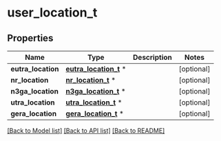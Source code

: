 # user_location_t

## Properties
Name | Type | Description | Notes
------------ | ------------- | ------------- | -------------
**eutra_location** | [**eutra_location_t**](eutra_location.md) \* |  | [optional] 
**nr_location** | [**nr_location_t**](nr_location.md) \* |  | [optional] 
**n3ga_location** | [**n3ga_location_t**](n3ga_location.md) \* |  | [optional] 
**utra_location** | [**utra_location_t**](utra_location.md) \* |  | [optional] 
**gera_location** | [**gera_location_t**](gera_location.md) \* |  | [optional] 

[[Back to Model list]](../README.md#documentation-for-models) [[Back to API list]](../README.md#documentation-for-api-endpoints) [[Back to README]](../README.md)



